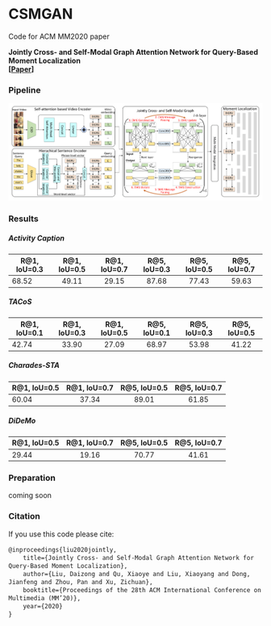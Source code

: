 # CSMGAN
Code for ACM MM2020 paper

**Jointly Cross- and Self-Modal Graph Attention Network for Query-Based Moment Localization** <br />
**[[Paper](https://arxiv.org/abs/2008.01403)]** <br />

### Pipeline
<div align="center">
  <img src="./pipeline.pdf" width="750px" />
</div>

### Results
##### Activity Caption
| R@1, IoU=0.3      | R@1, IoU=0.5     | R@1, IoU=0.7      | R@5, IoU=0.3      | R@5, IoU=0.5     | R@5, IoU=0.7      |
| ---------- | :-----------:  | :-----------: | :-----------:  | :-----------: | :-----------:  |
| 68.52     | 49.11    | 29.15     | 87.68     | 77.43    | 59.63     |
##### TACoS
| R@1, IoU=0.1      | R@1, IoU=0.3     | R@1, IoU=0.5      | R@5, IoU=0.1      | R@5, IoU=0.3     | R@5, IoU=0.5      |
| ---------- | :-----------:  | :-----------: | :-----------:  | :-----------: | :-----------:  |
| 42.74     | 33.90    | 27.09     | 68.97     | 53.98    | 41.22     |
##### Charades-STA
| R@1, IoU=0.5      | R@1, IoU=0.7     |R@5, IoU=0.5      | R@5, IoU=0.7     |
| ---------- | :-----------:  | :-----------: | :-----------:  |
| 60.04     | 37.34    | 89.01     | 61.85     |
##### DiDeMo
| R@1, IoU=0.5      | R@1, IoU=0.7     |R@5, IoU=0.5      | R@5, IoU=0.7     |
| ---------- | :-----------:  | :-----------: | :-----------:  |
| 29.44     | 19.16    | 70.77     | 41.61     |

### Preparation
coming soon

### Citation
If you use this code please cite:

```
@inproceedings{liu2020jointly,
    title={Jointly Cross- and Self-Modal Graph Attention Network for Query-Based Moment Localization},
    author={Liu, Daizong and Qu, Xiaoye and Liu, Xiaoyang and Dong, Jianfeng and Zhou, Pan and Xu, Zichuan},
    booktitle={Proceedings of the 28th ACM International Conference on Multimedia (MM’20)},
    year={2020}
}
```
